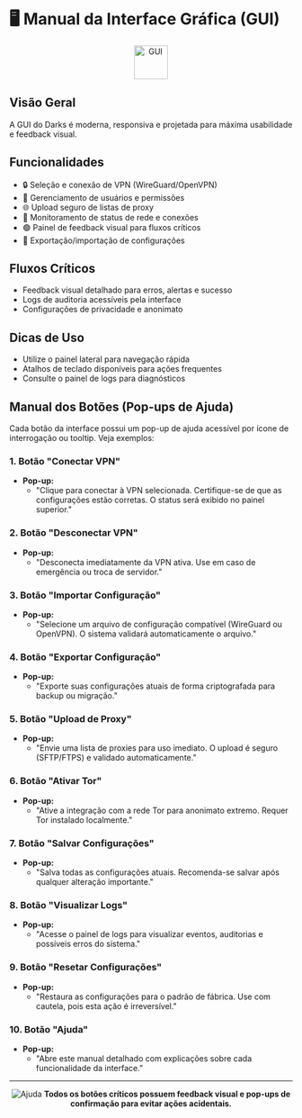# 🖥️ Manual da Interface Gráfica (GUI)

<p align="center">
  <img src="https://img.icons8.com/fluency/96/monitor.png" alt="GUI" width="60"/>
</p>

## Visão Geral
A GUI do Darks é moderna, responsiva e projetada para máxima usabilidade e feedback visual.

## Funcionalidades
- 🔒 Seleção e conexão de VPN (WireGuard/OpenVPN)
- 👤 Gerenciamento de usuários e permissões
- 🌐 Upload seguro de listas de proxy
- 📡 Monitoramento de status de rede e conexões
- 🟢 Painel de feedback visual para fluxos críticos
- 🔄 Exportação/importação de configurações

## Fluxos Críticos
- Feedback visual detalhado para erros, alertas e sucesso
- Logs de auditoria acessíveis pela interface
- Configurações de privacidade e anonimato

## Dicas de Uso
- Utilize o painel lateral para navegação rápida
- Atalhos de teclado disponíveis para ações frequentes
- Consulte o painel de logs para diagnósticos

## Manual dos Botões (Pop-ups de Ajuda)

Cada botão da interface possui um pop-up de ajuda acessível por ícone de interrogação ou tooltip. Veja exemplos:

### 1. Botão "Conectar VPN"
- **Pop-up:**
  - "Clique para conectar à VPN selecionada. Certifique-se de que as configurações estão corretas. O status será exibido no painel superior."

### 2. Botão "Desconectar VPN"
- **Pop-up:**
  - "Desconecta imediatamente da VPN ativa. Use em caso de emergência ou troca de servidor."

### 3. Botão "Importar Configuração"
- **Pop-up:**
  - "Selecione um arquivo de configuração compatível (WireGuard ou OpenVPN). O sistema validará automaticamente o arquivo."

### 4. Botão "Exportar Configuração"
- **Pop-up:**
  - "Exporte suas configurações atuais de forma criptografada para backup ou migração."

### 5. Botão "Upload de Proxy"
- **Pop-up:**
  - "Envie uma lista de proxies para uso imediato. O upload é seguro (SFTP/FTPS) e validado automaticamente."

### 6. Botão "Ativar Tor"
- **Pop-up:**
  - "Ative a integração com a rede Tor para anonimato extremo. Requer Tor instalado localmente."

### 7. Botão "Salvar Configurações"
- **Pop-up:**
  - "Salva todas as configurações atuais. Recomenda-se salvar após qualquer alteração importante."

### 8. Botão "Visualizar Logs"
- **Pop-up:**
  - "Acesse o painel de logs para visualizar eventos, auditorias e possíveis erros do sistema."

### 9. Botão "Resetar Configurações"
- **Pop-up:**
  - "Restaura as configurações para o padrão de fábrica. Use com cautela, pois esta ação é irreversível."

### 10. Botão "Ajuda"
- **Pop-up:**
  - "Abre este manual detalhado com explicações sobre cada funcionalidade da interface."

---

<p align="center">
  <img src="https://img.icons8.com/fluency/48/help.png" alt="Ajuda"/>
  <b>Todos os botões críticos possuem feedback visual e pop-ups de confirmação para evitar ações acidentais.</b>
</p>

